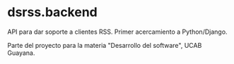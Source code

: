 # dsrss.backend
API para dar soporte a clientes RSS. Primer acercamiento a Python/Django.

Parte del proyecto para la materia "Desarrollo del software", UCAB Guayana.
